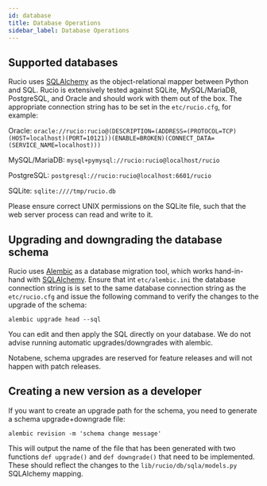 ```yaml
---
id: database
title: Database Operations
sidebar_label: Database Operations
---
```


## Supported databases

Rucio uses [SQLAlchemy](https://www.sqlalchemy.org/) as the object-relational mapper between Python and SQL. Rucio is extensively tested against SQLite, MySQL/MariaDB, PostgreSQL, and Oracle and should work with them out of the box. The appropriate connection string has to be set in the `etc/rucio.cfg`, for example:

Oracle: `oracle://rucio:rucio@(DESCRIPTION=(ADDRESS=(PROTOCOL=TCP)(HOST=localhost)(PORT=10121))(ENABLE=BROKEN)(CONNECT_DATA=(SERVICE_NAME=localhost)))`

MySQL/MariaDB: `mysql+pymysql://rucio:rucio@localhost/rucio`

PostgreSQL: `postgresql://rucio:rucio@localhost:6601/rucio`

SQLite: `sqlite:////tmp/rucio.db`

Please ensure correct UNIX permissions on the SQLite file, such that the web server process can read and write to it.

## Upgrading and downgrading the database schema

Rucio uses [Alembic](http://alembic.zzzcomputing.com/en/latest/) as a database migration tool, which works hand-in-hand with [SQLAlchemy](https://www.sqlalchemy.org/). Ensure that int `etc/alembic.ini` the database connection string is is set to the same database connection string as the `etc/rucio.cfg` and issue the following command to verify the changes to the upgrade of the schema:

`alembic upgrade head --sql`

You can edit and then apply the SQL directly on your database. We do not advise running automatic upgrades/downgrades with alembic.

Notabene, schema upgrades are reserved for feature releases and will not happen with patch releases.

## Creating a new version as a developer

If you want to create an upgrade path for the schema, you need to generate a schema upgrade+downgrade file:

`alembic revision -m 'schema change message'`

This will output the name of the file that has been generated with two functions `def upgrade()` and `def downgrade()` that need to be implemented. These should reflect the changes to the `lib/rucio/db/sqla/models.py` SQLAlchemy mapping.
